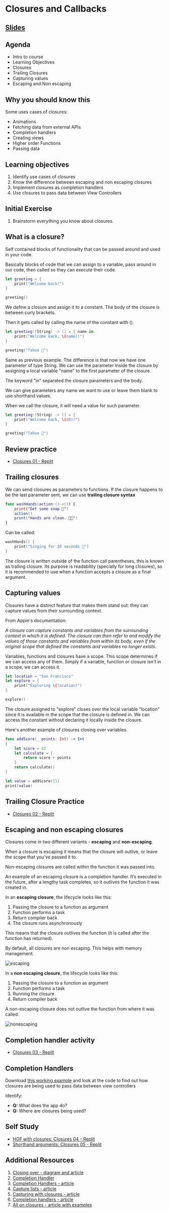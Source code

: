 <!-- Run this slideshow via the following command: -->
<!-- reveal-md README.md -w -->


<!-- .slide: class="header" -->

# Closures and Callbacks

## [Slides](https://make-school-courses.github.io/MOB-1.3-Dynamic-iOS-Apps/Slides/Lesson2/README.html ':ignore')

<!-- > -->

## Agenda

- Intro to course
- Learning Objectives
- Closures
- Trailing Closures
- Capturing values
- Escaping and Non escaping

<!-- > -->

## Why you should know this

Some uses cases of closures:
- Animations
- Fetching data from external APIs
- Completion handlers
- Creating views
- Higher order Functions
- Passing data

<!-- > -->

## Learning objectives

1. Identify use cases of closures
1. Know the difference between escaping and non escaping closures
1. Implement closures as completion handlers
1. Use closures to pass data between View Controllers

<!-- > -->

## Initial Exercise

1. Brainstorm everything you know about closures.

<!--
2. Then write an example.
3. Post it in the slack channel.
4. React to other's example with ✔️ if you understand it and ❓if you are unsure of why it works.
-->

<!-- v -->

## What is a closure?

Self contained blocks of functionality that can be passed around and used in your code.

<aside class ="notes">
Basically blocks of code that we can assign to a variable, pass around in our code, then called so they can execute their code.
</aside>

<!-- v -->

```swift
let greeting = {
    print("Welcome back!")
}

greeting()
```

<aside class ="notes">
We define a closure and assign it to a constant. The body of the closure is between curly brackets.

Then it gets called by calling the name of the constant with ().
</aside>

<!-- v -->

```swift
let greeting:(String) -> () = { name in
    print("Welcome back, \(name)!")
}

greeting("Tahoe 🐶")
```
<aside class ="notes">
Same as previous example. The difference is that now we have one parameter of type String. We can use the parameter inside the closure by assigning a local variable "name" to the first parameter of the closure.

The keyword "in" separated the closure parameters and the body.

We can give parameters any name we want to use or leave them blank to use shorthand values.

When we call the closure, it will need a value for such parameter.
</aside>

<!-- v -->

```swift
let greeting:(String) -> () = {
    print("Welcome back, \($0)!")
}

greeting("Tahoe 🐶")
```

<!-- v -->

## Review practice

- [Closures 01 - Replit](https://replit.com/team/MOB13/Closures-01)

<!-- v -->

## Trailing closures  

We can send closures as parameters to functions. If the closure happens to be the last parameter sent, we can use **trailing closure syntax**

```Swift
func washHands(action:()->()) {
    print("Get some soap 🧼")
    action()
    print("Hands are clean. 🙌🏼")
}
```

Can be called:

```swift
washHands() {
    print("Singing for 20 seconds 🎤")
}
```

<aside class = "notes">
The closure is written outside of the function call parentheses, this is known as trailing closure. Its purpose is readability (specially for long closures), so it is recommended to use when a function accepts a closure as a final argument.
</aside>

<!-- v -->

## Capturing values

Closures have a distinct feature that makes them stand out: they can capture values from their surrounding context.

From Apple's documentation:

*A closure can capture constants and variables from the surrounding context in which it is defined. The closure can then refer to and modify the values of those constants and variables from within its body, even if the original scope that defined the constants and variables no longer exists.*

<aside class ="notes">
Variables, functions and closures have a scope. This scope determines if we can access any of them. Simply if a variable, function or closure isn't in a scope, we can access it.
</aside>

<!-- v -->

```Swift
let location = "San Francisco"
let explore = {
    print("Exploring \(location)")
}

explore()
```

<aside class = "notes">
The closure assigned to "explore" closes over the local variable "location" since it is available in the scope that the closure is defined in. We can access the constant without declaring it locally inside the closure.
</aside>

<!-- v -->

Here's another example of closures closing over variables.

```Swift
func addScore(_ points: Int) -> Int
{
    let score = 42
    let calculate = {
        return score + points
    }
    return calculate()
}

let value = addScore(11)
print(value)
```

<!-- > -->

## Trailing Closure Practice

- [Closures 02 - Replit](https://replit.com/team/MOB13/Closures-02)

<!---
func giveAdvice(action:(String, String) -> String) {
    print("When working from home...")
    print(action("Adriana", "follow a daily schedule."))
}

giveAdvice{(passenger:String, destination:String) -> String in
    return "\(passenger)'s advice is to \(destination)"
}
--->

<!-- > -->

## Escaping and non escaping closures

Closures come in two different variants - **escaping** and **non-escaping**.

When a closure is escaping it means that the closure will outlive, or leave the scope that you’ve passed it to.

Non-escaping closures are called within the function it was passed into.

<aside class ="notes">
An example of an escaping closure is a completion handler. It’s executed in the future, after a lengthy task completes, so it outlives the function it was created in.
</aside>

<!-- > -->

In an **escaping closure**, the lifecycle looks like this:

1. Passing the closure to a function as argument
1. Function performs a task
1. Return compiler back
1. The closure runs asynchronously

<aside class ="notes">
This means that the closure outlives the function (it is called after the function has returned).

By default, all closures are non escaping. This helps with memory management.
</aside>

<!-- v -->

![escaping](assets/escaping.jpg)

<!-- > -->

In a **non escaping closure**, the lifecycle looks like this:

1. Passing the closure to a function as argument
1. Function performs a task
1. Running the closure
1. Return compiler back

<aside class ="notes">
A non-escaping closure does not outlive the function from where it was called.
</aside>

<!-- v -->

![nonescaping](assets/nonescaping.jpg)

<!-- > -->

## Completion handler activity

- [Closures 03 - Replit](https://replit.com/team/MOB13/Closures-03)

<!--

## Creating an analogy

In groups of 4

Now that we know more about closures. Create an analogy that will help you remember how they work.

Think about what makes them special.<br>
Maybe differentiate between escaping and non-escaping?<br>
How they work as completion handlers?

Share with the rest of the class via slack.

-->

<!-- > -->

## Completion Handlers

Download [this working example](https://github.com/dmlebron/tutorial_closures) and look at the code to find out how closures are being used to pass data between view controllers<br>

Identify:
- **Q:** What does the app do?<br>
- **Q:** Where are closures being used?<br>

<!-- > -->

## Self Study

- [HOF with closures: Closures 04 - Replit](https://replit.com/team/MOB13/Closures-04)
- [Shorthand arguments: Closures 05 - Replit](https://replit.com/team/MOB13/Closures-4)

<!-- > -->

## Additional Resources
1. [Closing over - diagram and article](https://learnappmaking.com/closures-swift-how-to/#capturing)
1. [Completion Handler](https://www.agnosticdev.com/content/how-define-swift-completion-handlers)
1. [Completion Handlers - article](https://www.bobthedeveloper.io/blog/completion-handlers-in-swift-with-bob)
1. [Capture lists - article](https://www.bobthedeveloper.io/blog/swift-capture-list-in-closures)
1. [Capturing with closures - article](https://www.swiftbysundell.com/posts/capturing-objects-in-swift-closures)
1. [Completion handlers - article](https://grokswift.com/completion-handlers-in-swift/)
1. [All on closures - article with examples](https://www.programiz.com/swift-programming/closures#simple)
